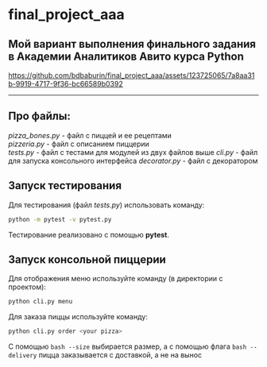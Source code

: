 # final_project_aaa
## Мой вариант выполнения финального задания в Академии Аналитиков Авито курса Python


https://github.com/bdbaburin/final_project_aaa/assets/123725065/7a8aa31b-9919-4717-9f36-bc66589b0392


---


## Про файлы:  
_pizza_bones.py_ - файл с пиццей и ее рецептами  
_pizzeria.py_ - файл с описанием пиццерии  
_tests.py_ - файл с тестами для модулей из двух файлов выше
_cli.py_ - файл для запуска консольного интерфейса
_decorator.py_ - файл с декоратором

## Запуск тестирования  
Для тестирования (файл _tests.py_) использовать команду:
```bash
python -m pytest -v pytest.py
```

Тестирование реализовано с помощью __pytest__.

## Запуск консольной пиццерии  
Для отображения меню используйте команду (в директории с проектом):
```bash
python cli.py menu
```
Для заказа пиццы используйте команду:  
```bash
python cli.py order <your pizza>
```
С помощью  ```bash --size``` выбирается размер, а с помощью флага  ```bash --delivery``` пицца заказывается с доставкой, а не на вынос
